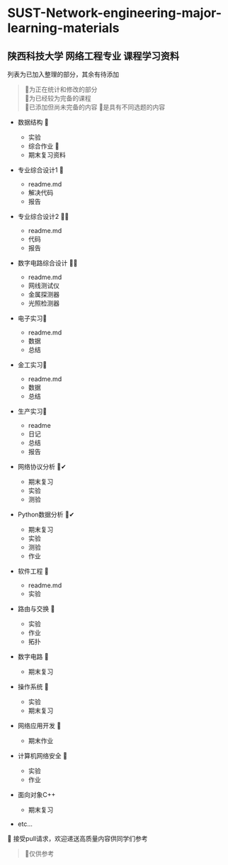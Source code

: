 # SUST-Network-engineering-major-learning-materials
## 陕西科技大学 网络工程专业 课程学习资料

列表为已加入整理的部分，其余有待添加  
> 🫥为正在统计和修改的部分  
> 🥰为已经较为完备的课程  
> 🤔已添加但尚未完备的内容
> 🧐是具有不同选题的内容
* 数据结构 🤔
  * 实验
  * 综合作业 🧐
  * 期末复习资料
* 专业综合设计1 🫥
  * readme.md
  * 解决代码
  * 报告
* 专业综合设计2 🤔🧐
  * readme.md
  * 代码
  * 报告
* 数字电路综合设计 🤔🧐
  * readme.md
  * 网线测试仪
  * 金属探测器
  * 光照检测器  <span style='color: #fff3; font-size: 0.8em;margin-left: 1em;font-style: italic;'>（区别于太阳方向检测器）</span>
* 电子实习🫥
  * readme.md
  * 数据
  * 总结
* 金工实习🫥
  * readme.md
  * 数据
  * 总结
* 生产实习🫥
  * readme
  * 日记
  * 总结
  * 报告
* 网络协议分析 🥰✔
  * 期末复习
  * 实验
  * 测验
* Python数据分析 🥰✔
  * 期末复习
  * 实验
  * 测验
  * 作业
* 软件工程 🫥
  * readme.md
  * 实验
* 路由与交换 🤔
  * 实验
  * 作业
  * 拓扑
* 数字电路 🤔
  * 期末复习
* 操作系统 🥰
  * 实验
  * 期末复习
* 网络应用开发 🤔
  * 期末作业 
* 计算机网络安全 🥰
  * 实验
  * 作业
* 面向对象C++
  * 期末复习

* etc...

🤗 接受pull请求，欢迎递送高质量内容供同学们参考



> 🥳仅供参考
